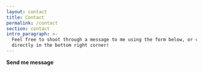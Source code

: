 ```yaml
---
layout: contact
title: Contact
permalink: /contact
section: contact
intro_paragraph: >-
  Feel free to shoot through a message to me using the form below, or chat to me
  directly in the bottom right corner!
---
```

**Send me message**
